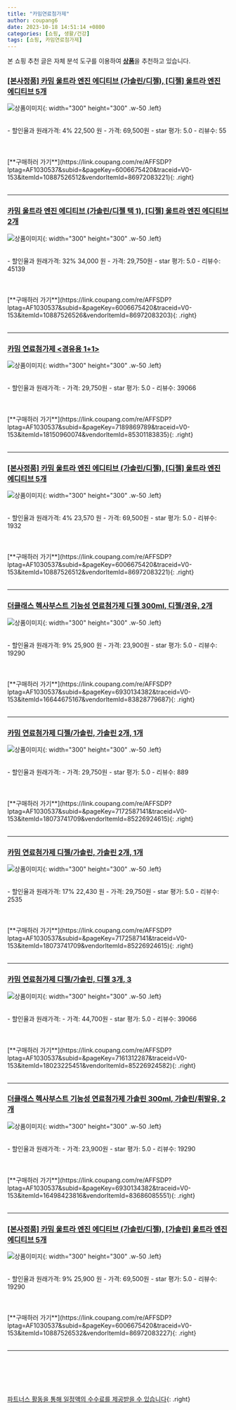 ```yaml
---
title: "카밈연료첨가제"
author: coupang6
date: 2023-10-18 14:51:14 +0800
categories: [쇼핑, 생활/건강]
tags: [쇼핑, 카밈연료첨가제]
---
```


본 쇼핑 추천 글은 자체 분석 도구를 이용하여 [**상품**](https://link.coupang.com/a/bao1ui)을 추천하고 있습니다.

### [[본사정품] 카밈 울트라 엔진 에디티브 (가솔린/디젤), [디젤] 울트라 엔진 에디티브 5개](https://link.coupang.com/re/AFFSDP?lptag=AF1030537&subid=&pageKey=6006675420&traceid=V0-153&itemId=10887526512&vendorItemId=86972083221)

![상품이미지](https://thumbnail9.coupangcdn.com/thumbnails/remote/230x230ex/image/vendor_inventory/6f24/aad8dc285e6d976021901dbd215952e26cdb9269265d57e63e5309e4b12f.jpg){: width="300" height="300" .w-50 .left}


<br>
- 할인율과 원래가격: 4%  22,500   원
- 가격: 69,500원
- star 평가: 5.0
- 리뷰수: 55
<br>
<br>
<br>
<br>
[**구매하러 가기**](https://link.coupang.com/re/AFFSDP?lptag=AF1030537&subid=&pageKey=6006675420&traceid=V0-153&itemId=10887526512&vendorItemId=86972083221){: .right}
<br>
<br>

---

### [카밈 울트라 엔진 에디티브 (가솔린/디젤 택 1), [디젤] 울트라 엔진 에디티브 2개](https://link.coupang.com/re/AFFSDP?lptag=AF1030537&subid=&pageKey=6006675420&traceid=V0-153&itemId=10887526526&vendorItemId=86972083203)

![상품이미지](https://thumbnail7.coupangcdn.com/thumbnails/remote/230x230ex/image/vendor_inventory/e3d4/147e76b4f2a597ee13370a2b79c056eb7b850424cb7dc2f8c424a769e39e.jpg){: width="300" height="300" .w-50 .left}


<br>
- 할인율과 원래가격: 32%  34,000   원
- 가격: 29,750원
- star 평가: 5.0
- 리뷰수: 45139
<br>
<br>
<br>
<br>
[**구매하러 가기**](https://link.coupang.com/re/AFFSDP?lptag=AF1030537&subid=&pageKey=6006675420&traceid=V0-153&itemId=10887526526&vendorItemId=86972083203){: .right}
<br>
<br>

---

### [카밈 연료첨가제 \<경유용 1+1\>](https://link.coupang.com/re/AFFSDP?lptag=AF1030537&subid=&pageKey=7189869789&traceid=V0-153&itemId=18150960074&vendorItemId=85301183835)

![상품이미지](https://thumbnail6.coupangcdn.com/thumbnails/remote/230x230ex/image/vendor_inventory/fbe2/f072881e63793b16c24366a7238d37b96aca1f9dd1065988cdcefdf43a15.png){: width="300" height="300" .w-50 .left}


<br>
- 할인율과 원래가격: 
- 가격: 29,750원
- star 평가: 5.0
- 리뷰수: 39066
<br>
<br>
<br>
<br>
[**구매하러 가기**](https://link.coupang.com/re/AFFSDP?lptag=AF1030537&subid=&pageKey=7189869789&traceid=V0-153&itemId=18150960074&vendorItemId=85301183835){: .right}
<br>
<br>

---

### [[본사정품] 카밈 울트라 엔진 에디티브 (가솔린/디젤), [디젤] 울트라 엔진 에디티브 5개](https://link.coupang.com/re/AFFSDP?lptag=AF1030537&subid=&pageKey=6006675420&traceid=V0-153&itemId=10887526512&vendorItemId=86972083221)

![상품이미지](https://thumbnail9.coupangcdn.com/thumbnails/remote/230x230ex/image/vendor_inventory/6f24/aad8dc285e6d976021901dbd215952e26cdb9269265d57e63e5309e4b12f.jpg){: width="300" height="300" .w-50 .left}


<br>
- 할인율과 원래가격: 4%  23,570   원
- 가격: 69,500원
- star 평가: 5.0
- 리뷰수: 1932
<br>
<br>
<br>
<br>
[**구매하러 가기**](https://link.coupang.com/re/AFFSDP?lptag=AF1030537&subid=&pageKey=6006675420&traceid=V0-153&itemId=10887526512&vendorItemId=86972083221){: .right}
<br>
<br>

---

### [더클래스 헥사부스트 기능성 연료첨가제 디젤 300ml, 디젤/경유, 2개](https://link.coupang.com/re/AFFSDP?lptag=AF1030537&subid=&pageKey=6930134382&traceid=V0-153&itemId=16644675167&vendorItemId=83828779687)

![상품이미지](https://thumbnail6.coupangcdn.com/thumbnails/remote/230x230ex/image/retail/images/2022/11/10/17/6/dae1a2e9-c592-4bd5-9f4e-957a93a05272.jpg){: width="300" height="300" .w-50 .left}


<br>
- 할인율과 원래가격: 9%  25,900   원
- 가격: 23,900원
- star 평가: 5.0
- 리뷰수: 19290
<br>
<br>
<br>
<br>
[**구매하러 가기**](https://link.coupang.com/re/AFFSDP?lptag=AF1030537&subid=&pageKey=6930134382&traceid=V0-153&itemId=16644675167&vendorItemId=83828779687){: .right}
<br>
<br>

---

### [카밈 연료첨가제 디젤/가솔린, 가솔린 2개, 1개](https://link.coupang.com/re/AFFSDP?lptag=AF1030537&subid=&pageKey=7172587141&traceid=V0-153&itemId=18073741709&vendorItemId=85226924615)

![상품이미지](https://thumbnail10.coupangcdn.com/thumbnails/remote/230x230ex/image/vendor_inventory/4307/7884d01592b65f60d967a399ad7062aa8fcfde65a03e46eb47d7faad63ac.png){: width="300" height="300" .w-50 .left}


<br>
- 할인율과 원래가격: 
- 가격: 29,750원
- star 평가: 5.0
- 리뷰수: 889
<br>
<br>
<br>
<br>
[**구매하러 가기**](https://link.coupang.com/re/AFFSDP?lptag=AF1030537&subid=&pageKey=7172587141&traceid=V0-153&itemId=18073741709&vendorItemId=85226924615){: .right}
<br>
<br>

---

### [카밈 연료첨가제 디젤/가솔린, 가솔린 2개, 1개](https://link.coupang.com/re/AFFSDP?lptag=AF1030537&subid=&pageKey=7172587141&traceid=V0-153&itemId=18073741709&vendorItemId=85226924615)

![상품이미지](https://thumbnail10.coupangcdn.com/thumbnails/remote/230x230ex/image/vendor_inventory/4307/7884d01592b65f60d967a399ad7062aa8fcfde65a03e46eb47d7faad63ac.png){: width="300" height="300" .w-50 .left}


<br>
- 할인율과 원래가격: 17%  22,430   원
- 가격: 29,750원
- star 평가: 5.0
- 리뷰수: 2535
<br>
<br>
<br>
<br>
[**구매하러 가기**](https://link.coupang.com/re/AFFSDP?lptag=AF1030537&subid=&pageKey=7172587141&traceid=V0-153&itemId=18073741709&vendorItemId=85226924615){: .right}
<br>
<br>

---

### [카밈 연료첨가제 디젤/가솔린, 디젤 3개, 3](https://link.coupang.com/re/AFFSDP?lptag=AF1030537&subid=&pageKey=7161312287&traceid=V0-153&itemId=18023225451&vendorItemId=85226924582)

![상품이미지](https://thumbnail9.coupangcdn.com/thumbnails/remote/230x230ex/image/vendor_inventory/c300/c2f8fd67fea698c01234f5dc11fe0600263be2eeea8e96a5706309de4a1f.png){: width="300" height="300" .w-50 .left}


<br>
- 할인율과 원래가격: 
- 가격: 44,700원
- star 평가: 5.0
- 리뷰수: 39066
<br>
<br>
<br>
<br>
[**구매하러 가기**](https://link.coupang.com/re/AFFSDP?lptag=AF1030537&subid=&pageKey=7161312287&traceid=V0-153&itemId=18023225451&vendorItemId=85226924582){: .right}
<br>
<br>

---

### [더클래스 헥사부스트 기능성 연료첨가제 가솔린 300ml, 가솔린/휘발유, 2개](https://link.coupang.com/re/AFFSDP?lptag=AF1030537&subid=&pageKey=6930134382&traceid=V0-153&itemId=16498423816&vendorItemId=83686085551)

![상품이미지](https://thumbnail9.coupangcdn.com/thumbnails/remote/230x230ex/image/retail/images/3039201729552248-e76278e6-9eba-4258-8aea-06142f14d505.jpg){: width="300" height="300" .w-50 .left}


<br>
- 할인율과 원래가격: 
- 가격: 23,900원
- star 평가: 5.0
- 리뷰수: 19290
<br>
<br>
<br>
<br>
[**구매하러 가기**](https://link.coupang.com/re/AFFSDP?lptag=AF1030537&subid=&pageKey=6930134382&traceid=V0-153&itemId=16498423816&vendorItemId=83686085551){: .right}
<br>
<br>

---

### [[본사정품] 카밈 울트라 엔진 에디티브 (가솔린/디젤), [가솔린] 울트라 엔진 에디티브 5개](https://link.coupang.com/re/AFFSDP?lptag=AF1030537&subid=&pageKey=6006675420&traceid=V0-153&itemId=10887526532&vendorItemId=86972083227)

![상품이미지](https://thumbnail7.coupangcdn.com/thumbnails/remote/230x230ex/image/vendor_inventory/fed0/e1493586d4035989b4e9265e34428aebc9f752e404fa172e51fdb537ce0b.jpg){: width="300" height="300" .w-50 .left}


<br>
- 할인율과 원래가격: 9%  25,900   원
- 가격: 69,500원
- star 평가: 5.0
- 리뷰수: 19290
<br>
<br>
<br>
<br>
[**구매하러 가기**](https://link.coupang.com/re/AFFSDP?lptag=AF1030537&subid=&pageKey=6006675420&traceid=V0-153&itemId=10887526532&vendorItemId=86972083227){: .right}
<br>
<br>

---
<br><br><br><br><br> [파트너스 활동을 통해 일정액의 수수료를 제공받을 수 있습니다](https://link.coupang.com/a/bao1ui){: .right}